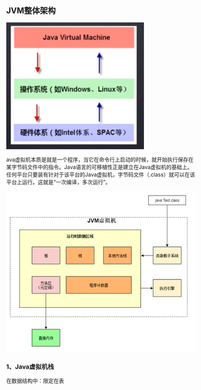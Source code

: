 ## JVM整体架构

![title](https://raw.githubusercontent.com/XQLong/Image-Hosting/master/gitnote/2019/08/06/1565058630843-1565058630847.png)

ava虚拟机本质是就是一个程序，当它在命令行上启动的时候，就开始执行保存在某字节码文件中的指令。Java语言的可移植性正是建立在Java虚拟机的基础上。任何平台只要装有针对于该平台的Java虚拟机，字节码文件（.class）就可以在该平台上运行。这就是“一次编译，多次运行”。

![title](https://raw.githubusercontent.com/XQLong/Image-Hosting/master/gitnote/2019/08/06/1565059831048-1565059831224.png)

### 1、Java虚拟机栈

在数据结构中：限定在表